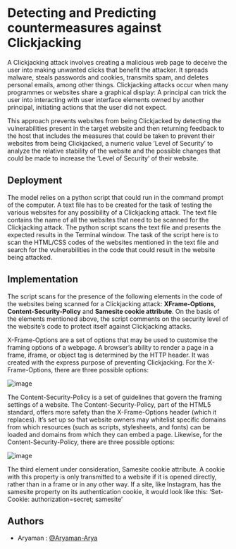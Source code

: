 # Detecting and Predicting countermeasures against Clickjacking

A Clickjacking attack involves creating a malicious web page to deceive the user into making unwanted clicks that benefit the attacker. It spreads malware, steals passwords and cookies, transmits spam, and deletes personal emails, among other things. Clickjacking attacks occur when many programmes or websites share a graphical display: A principal can trick the user into interacting with user interface elements owned by another principal, initiating actions that the user did not expect.

This approach prevents websites from being Clickjacked by detecting the vulnerabilities present in the target website and then returning feedback to the host that includes the measures that could be taken to prevent their websites from being Clickjacked, a numeric value ’Level of Security’ to analyze the relative stability of the website and the possible changes that could be made to increase the ’Level of Security’ of their website.

## Deployment

The model relies on a python script that could run in the command prompt of the computer. A text file has to be created for the task of testing the various websites for any possibility of a Clickjacking attack. The text file contains the name of all the websites that need to be scanned for the Clickjacking attack. The python script scans the text file and presents the expected results in the Terminal window. The task of the script here is to scan the HTML/CSS codes of the websites mentioned in the text file and search for the vulnerabilities in the code that could result in the website being attacked.

## Implementation

The script scans for the presence of the following elements in the code of the websites being scanned for a Clickjacking attack: **XFrame-Options**, **Content-Security-Policy** and **Samesite cookie attribute**. On the basis of the elements mentioned above, the script comments on the security level of the website’s code to protect itself against Clickjacking attacks.

X-Frame-Options are a set of options that may be used to customise the framing options of a webpage. A browser’s ability to render a page in a frame, iframe, or object tag is determined by the HTTP header. It was created with the express purpose of preventing Clickjacking. For the X-Frame-Options, there are three possible options:

![image](https://user-images.githubusercontent.com/75626387/198178548-463380bc-54c5-47d2-a12a-d2b41169a169.png)

The Content-Security-Policy is a set of guidelines that govern the framing settings of a website. The Content-Security-Policy, part of the HTML5 standard, offers more safety than the X-Frame-Options header (which it replaces). It’s set up so that website owners may whitelist specific domains from which resources (such as scripts, stylesheets, and fonts) can be loaded and domains from which they can embed a page.
Likewise, for the Content-Security-Policy, there are three possible options:

![image](https://user-images.githubusercontent.com/75626387/198178767-cbccb6a1-9b7c-483d-a7cf-b72f1ab448d6.png)

The third element under consideration, Samesite cookie attribute. A cookie with this property is only transmitted to a website if it is opened directly, rather than in a frame or in any other way. If a site, like Instagram, has the samesite property on its authentication cookie, it would look like this: ‘Set-Cookie: authorization=secret; samesite’

## Authors

- Aryaman : [@Aryaman-Arya](https://github.com/Aryaman-Arya)
